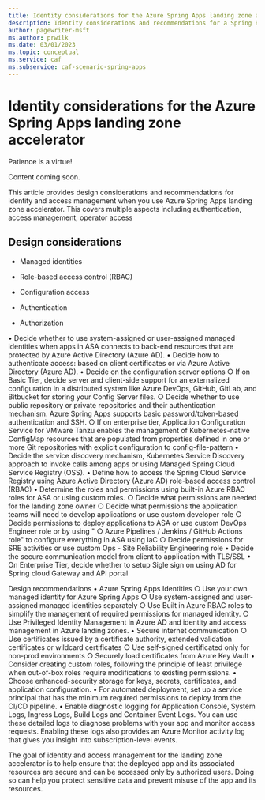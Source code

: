 ```yaml
---
title: Identity considerations for the Azure Spring Apps landing zone accelerator
description: Identity considerations and recommendations for a Spring Boot workload.
author: pagewriter-msft
ms.author: prwilk
ms.date: 03/01/2023
ms.topic: conceptual
ms.service: caf
ms.subservice: caf-scenario-spring-apps
---
```


# Identity considerations for the Azure Spring Apps landing zone accelerator


Patience is a virtue!

Content coming soon. 

This article provides design considerations and recommendations for identity and access management when you use Azure Spring Apps landing zone accelerator. This covers multiple aspects including authentication, access management, operator access

## Design considerations

- Managed identities

- Role-based access control (RBAC)

- Configuration access

- Authentication

- Authorization


• Decide whether to use system-assigned or user-assigned managed identities when apps in ASA connects to back-end resources that are protected by Azure Active Directory (Azure AD).
• Decide how to authenticate access: based on client certificates or via Azure Active Directory (Azure AD).
• Decide on the configuration server options
	○ If on Basic Tier, decide server and client-side support for an externalized configuration in a distributed system like Azure DevOps, GitHub, GitLab, and Bitbucket for storing your Config Server files. 
	○ Decide whether to use public repository or private repositories and their authentication mechanism. Azure Spring Apps supports basic password/token-based authentication and SSH.
	○ If on enterprise tier, Application Configuration Service for VMware Tanzu enables the management of Kubernetes-native ConfigMap resources that are populated from properties defined in one or more Git repositories with explicit configuration to config-file-pattern
• Decide the service discovery mechanism, Kubernetes Service Discovery approach to invoke calls among apps or using Managed Spring Cloud Service Registry (OSS). 
• Define how to access the Spring Cloud Service Registry using Azure Active Directory (Azure AD) role-based access control (RBAC)
• Determine the roles and permissions using built-in Azure RBAC roles for ASA or using custom roles.
	○ Decide what permissions are needed for the landing zone owner
	○ Decide what permissions the application teams will need to develop applications or use custom developer role
	○ Decide  permissions to deploy applications to ASA or use custom DevOps Engineer role or by using "
	○ Azure Pipelines / Jenkins / GitHub Actions role" to configure everything in ASA using IaC
	○ Decide  permissions for SRE activities or use custom Ops - Site Reliability Engineering role
• Decide the secure communication model from client to application with TLS/SSL
• On Enterprise Tier, decide whether to setup Sigle sign on using AD for Spring cloud Gateway and API portal



Design recommendations
• Azure Spring Apps Identities
	○ Use your own managed identity for Azure Spring Apps
	○ Use system-assigned and user-assigned managed identities separately 
	○ Use Built in Azure RBAC roles to simplify the management of required permissions for managed identity.
	○ Use Privileged Identity Management in Azure AD and identity and access management in Azure landing zones.
• Secure internet communication
	○ Use certificates issued by a certificate authority, extended validation certificates or wildcard certificates
	○ Use self-signed certificated only for non-prod environments
	○ Securely load certificates from Azure Key Vault
• Consider creating custom roles, following the principle of least privilege when out-of-box roles require modifications to existing permissions. 
• Choose enhanced-security storage for keys, secrets, certificates, and application configuration.
• For automated deployment, set up a service principal that has the minimum required permissions to deploy from the CI/CD pipeline.
• Enable diagnostic logging for Application Console, System Logs, Ingress Logs, Build Logs and Container Event Logs. You can use these detailed logs to diagnose problems with your app and monitor access requests. Enabling these logs also provides an Azure Monitor activity log that gives you insight into subscription-level events.

The goal of identity and access management for the landing zone accelerator is to help ensure that the deployed app and its associated resources are secure and can be accessed only by authorized users. Doing so can help you protect sensitive data and prevent misuse of the app and its resources.